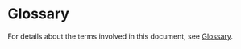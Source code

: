 # Glossary<a name="EN-US_TOPIC_0125329831"></a>

For details about the terms involved in this document, see  [Glossary](https://docs.otc.t-systems.com/en-us/glossary/index.html).

